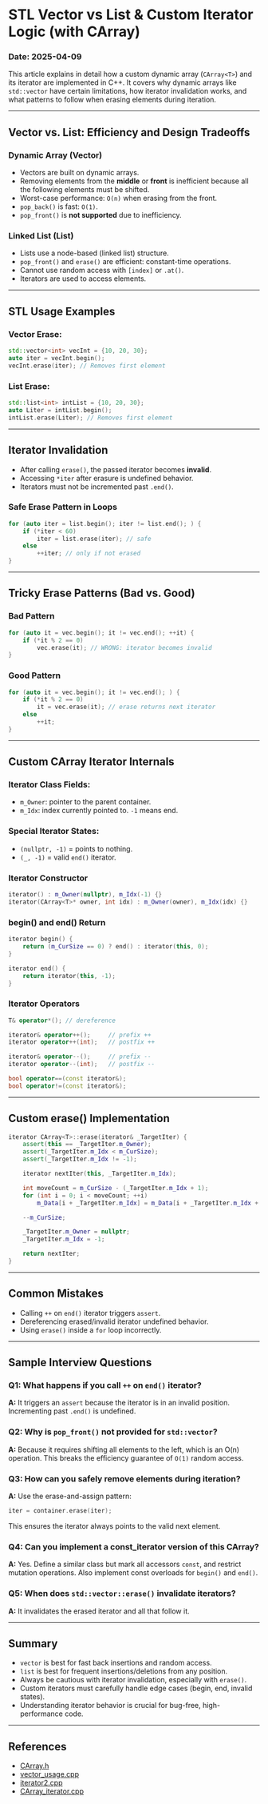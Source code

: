# STL Vector vs List & Custom Iterator Logic (with CArray)

### Date: 2025-04-09

This article explains in detail how a custom dynamic array (`CArray<T>`) and its iterator are implemented in C++. It covers why dynamic arrays like `std::vector` have certain limitations, how iterator invalidation works, and what patterns to follow when erasing elements during iteration.

---

## Vector vs. List: Efficiency and Design Tradeoffs

### Dynamic Array (Vector)
- Vectors are built on dynamic arrays.
- Removing elements from the **middle** or **front** is inefficient because all the following elements must be shifted.
- Worst-case performance: `O(n)` when erasing from the front.
- `pop_back()` is fast: `O(1)`.
- `pop_front()` is **not supported** due to inefficiency.

### Linked List (List)
- Lists use a node-based (linked list) structure.
- `pop_front()` and `erase()` are efficient: constant-time operations.
- Cannot use random access with `[index]` or `.at()`.
- Iterators are used to access elements.

---

## STL Usage Examples

### Vector Erase:
```cpp
std::vector<int> vecInt = {10, 20, 30};
auto iter = vecInt.begin();
vecInt.erase(iter); // Removes first element
```

### List Erase:
```cpp
std::list<int> intList = {10, 20, 30};
auto Liter = intList.begin();
intList.erase(Liter); // Removes first element
```

---

## Iterator Invalidation

- After calling `erase()`, the passed iterator becomes **invalid**.
- Accessing `*iter` after erasure is undefined behavior.
- Iterators must not be incremented past `.end()`.

### Safe Erase Pattern in Loops
```cpp
for (auto iter = list.begin(); iter != list.end(); ) {
    if (*iter < 60)
        iter = list.erase(iter); // safe
    else
        ++iter; // only if not erased
}
```

---

## Tricky Erase Patterns (Bad vs. Good)

### Bad Pattern
```cpp
for (auto it = vec.begin(); it != vec.end(); ++it) {
    if (*it % 2 == 0)
        vec.erase(it); // WRONG: iterator becomes invalid
}
```

### Good Pattern
```cpp
for (auto it = vec.begin(); it != vec.end(); ) {
    if (*it % 2 == 0)
        it = vec.erase(it); // erase returns next iterator
    else
        ++it;
}
```

---

## Custom CArray Iterator Internals

### Iterator Class Fields:
- `m_Owner`: pointer to the parent container.
- `m_Idx`: index currently pointed to. `-1` means end.

### Special Iterator States:
- `(nullptr, -1)` = points to nothing.
- `(_, -1)` = valid `end()` iterator.

### Iterator Constructor
```cpp
iterator() : m_Owner(nullptr), m_Idx(-1) {}
iterator(CArray<T>* owner, int idx) : m_Owner(owner), m_Idx(idx) {}
```

### begin() and end() Return
```cpp
iterator begin() {
    return (m_CurSize == 0) ? end() : iterator(this, 0);
}

iterator end() {
    return iterator(this, -1);
}
```

### Iterator Operators
```cpp
T& operator*(); // dereference

iterator& operator++();     // prefix ++
iterator operator++(int);   // postfix ++

iterator& operator--();     // prefix --
iterator operator--(int);   // postfix --

bool operator==(const iterator&);
bool operator!=(const iterator&);
```

---

## Custom erase() Implementation

```cpp
iterator CArray<T>::erase(iterator& _TargetIter) {
    assert(this == _TargetIter.m_Owner);
    assert(_TargetIter.m_Idx < m_CurSize);
    assert(_TargetIter.m_Idx != -1);

    iterator nextIter(this, _TargetIter.m_Idx);

    int moveCount = m_CurSize - (_TargetIter.m_Idx + 1);
    for (int i = 0; i < moveCount; ++i)
        m_Data[i + _TargetIter.m_Idx] = m_Data[i + _TargetIter.m_Idx + 1];

    --m_CurSize;

    _TargetIter.m_Owner = nullptr;
    _TargetIter.m_Idx = -1;

    return nextIter;
}
```

---

## Common Mistakes

- Calling `++` on `end()` iterator  triggers `assert`.
- Dereferencing erased/invalid iterator  undefined behavior.
- Using `erase()` inside a `for` loop incorrectly.

---

## Sample Interview Questions

### Q1: What happens if you call `++` on `end()` iterator?
**A:** It triggers an `assert` because the iterator is in an invalid position. Incrementing past `.end()` is undefined.

### Q2: Why is `pop_front()` not provided for `std::vector`?
**A:** Because it requires shifting all elements to the left, which is an O(n) operation. This breaks the efficiency guarantee of `O(1)` random access.

### Q3: How can you safely remove elements during iteration?
**A:** Use the erase-and-assign pattern:
```cpp
iter = container.erase(iter);
```
This ensures the iterator always points to the valid next element.

### Q4: Can you implement a const_iterator version of this CArray?
**A:** Yes. Define a similar class but mark all accessors `const`, and restrict mutation operations. Also implement const overloads for `begin()` and `end()`.

### Q5: When does `std::vector::erase()` invalidate iterators?
**A:** It invalidates the erased iterator and all that follow it.

---

## Summary
- `vector` is best for fast back insertions and random access.
- `list` is best for frequent insertions/deletions from any position.
- Always be cautious with iterator invalidation, especially with `erase()`.
- Custom iterators must carefully handle edge cases (begin, end, invalid states).
- Understanding iterator behavior is crucial for bug-free, high-performance code.

---

## References

- [CArray.h](codes/CArray.h)
- [vector_usage.cpp](codes/vector_usage.cpp)
- [iterator2.cpp](codes/iterator2.cpp)
- [CArray_iterator.cpp](codes/CArray_iterator.cpp)

